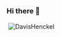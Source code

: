 ### Hi there 👋

<p>&nbsp;<img align="center" src="https://github-readme-stats.vercel.app/api?username=DavisHenckel&show_icons=true&locale=en&theme=dracula&count_private=true&hide=stars" alt="DavisHenckel" /></p>

